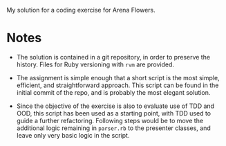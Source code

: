 My solution for a coding exercise for Arena Flowers.

# Notes

* The solution is contained in a git repository, in order to preserve the history. Files
for Ruby versioning with `rvm` are provided.

* The assignment is simple enough that a short script is the most simple, efficient, and
straightforward approach. This script can be found in the initial commit of the repo, and
is probably the most elegant solution.

* Since the objective of the exercise is also to evaluate use of TDD and OOD, this
script has been used as a starting point, with TDD used to guide a further refactoring.
Following steps would be to move the additional logic remaining in `parser.rb` to the
presenter classes, and leave only very basic logic in the script.
